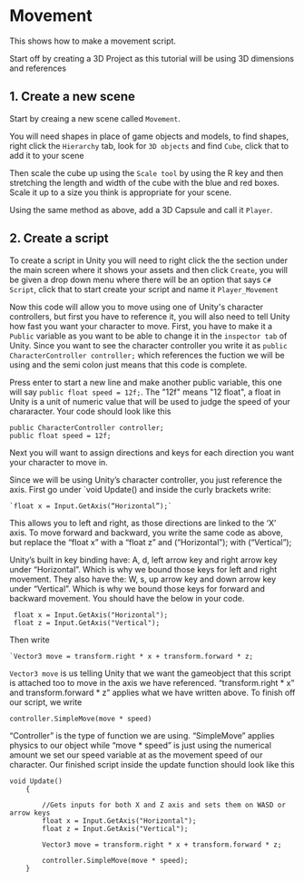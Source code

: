 # Movement

This shows how to make a movement script.

Start off by creating a 3D Project as this tutorial will be using 3D dimensions and references

## 1. Create a new scene

Start by creaing a new scene called `Movement`.

You will need shapes in place of game objects and models, to find shapes, right click the `Hierarchy` tab, look for `3D objects` and find `Cube`, click that to add it to your scene

Then scale the cube up using the `Scale tool` by using the R key and then stretching the length and width of the cube with the blue and red boxes. Scale it up to a size you think is appropriate for your scene.

Using the same method as above, add a 3D Capsule and call it `Player`.

## 2. Create a script 

To create a script in Unity you will need to right click the the section under the main screen where it shows your assets and then click `Create`, you will be given a drop down menu where there will be an option that says `C# Script`, click that to start create your script and name it `Player_Movement`

Now this code will allow you to move using one of Unity's character controllers, but first you have to reference it, you will also need to tell Unity how fast you want your character to move. First, you have to make it a `Public` variable as you want to be able to change it in the `inspector tab` of Unity. Since you want to see the character controller you write it as `public CharacterController controller;` which references the fuction we will be using and the semi colon just means that this code is complete.

Press enter to start a new line and make another public variable, this one will say `public float speed = 12f;`. The "12f" means "12 float", a float in Unity is a unit of numeric value that will be used to judge the speed of your chararacter. Your code should look like this
```
public CharacterController controller;
public float speed = 12f;
``` 

Next you will want to assign directions and keys for each direction you want your character to move in. 

Since we will be using Unity’s character controller, you just reference the axis. First go under `void Update() and inside the curly brackets write:
```
`float x = Input.GetAxis(“Horizontal”);`
```

This allows you to left and right, as those directions are linked to the ‘X’ axis. 
To move forward and backward, you write the same code as above, but replace the “float x” with a “float z” and (“Horizontal”); with (“Vertical”);

Unity’s built in key binding have: A, d, left arrow key and right arrow key under “Horizontal”. Which is why we bound those keys for left and right movement.
They also have the: W, s, up arrow key and down arrow key under “Vertical”. Which is why we bound those keys for forward and backward movement. You should have the below in your code.
```
 float x = Input.GetAxis("Horizontal");
 float z = Input.GetAxis("Vertical");
```

Then write
```
`Vector3 move = transform.right * x + transform.forward * z;
```

`Vector3 move` is us telling Unity that we want the gameobject that this script is attached too to move in the axis we have referenced. “transform.right * x” and transform.forward * z” applies what we have written above.
To finish off our script, we write
```
controller.SimpleMove(move * speed)
```
“Controller” is the type of function we are using. “SimpleMove” applies physics to our object while “move * speed” is just using the numerical amount we set our speed variable at as the movement speed of our character. Our finished script inside the update function should look like this
```
void Update()
    {

        //Gets inputs for both X and Z axis and sets them on WASD or arrow keys
        float x = Input.GetAxis("Horizontal");
        float z = Input.GetAxis("Vertical");

        Vector3 move = transform.right * x + transform.forward * z;

        controller.SimpleMove(move * speed);
    }
```


